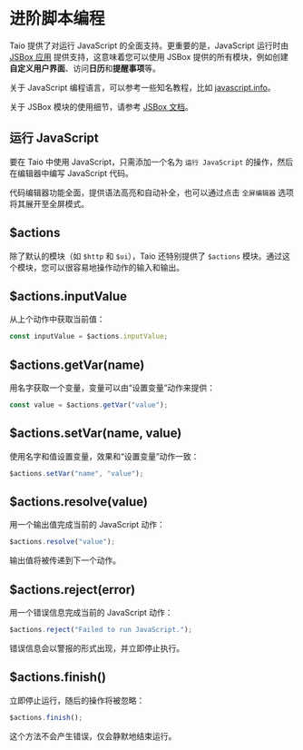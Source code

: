 # 进阶脚本编程

Taio 提供了对运行 JavaScript 的全面支持。更重要的是，JavaScript 运行时由 [JSBox 应用](https://apps.apple.com/cn/app/id1312014438) 提供支持，这意味着您可以使用 JSBox 提供的所有模块，例如创建**自定义用户界面**、访问**日历**和**提醒事项**等。

关于 JavaScript 编程语言，可以参考一些知名教程，比如 [javascript.info](https://javascript.info/)。

关于 JSBox 模块的使用细节，请参考 [JSBox 文档](https://docs.xteko.com/#/)。

## 运行 JavaScript

要在 Taio 中使用 JavaScript，只需添加一个名为 `运行 JavaScript` 的操作，然后在编辑器中编写 JavaScript 代码。

代码编辑器功能全面，提供语法高亮和自动补全，也可以通过点击 `全屏编辑器` 选项将其展开至全屏模式。

## $actions

除了默认的模块（如 `$http` 和 `$ui`），Taio 还特别提供了 `$actions` 模块。通过这个模块，您可以很容易地操作动作的输入和输出。

## $actions.inputValue

从上个动作中获取当前值：

```js
const inputValue = $actions.inputValue;
```

## $actions.getVar(name)

用名字获取一个变量，变量可以由“设置变量”动作来提供：

```js
const value = $actions.getVar("value");
```

## $actions.setVar(name, value)

使用名字和值设置变量，效果和“设置变量”动作一致：

```js
$actions.setVar("name", "value");
```

## $actions.resolve(value)

用一个输出值完成当前的 JavaScript 动作：

```js
$actions.resolve("value");
```

输出值将被传递到下一个动作。

## $actions.reject(error)

用一个错误信息完成当前的 JavaScript 动作：

```js
$actions.reject("Failed to run JavaScript.");
```

错误信息会以警报的形式出现，并立即停止执行。

## $actions.finish()

立即停止运行，随后的操作将被忽略：

```js
$actions.finish();
```

这个方法不会产生错误，仅会静默地结束运行。